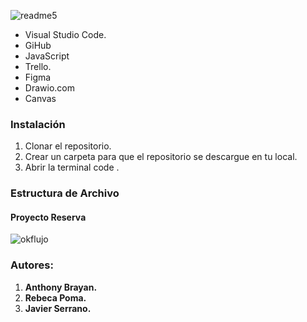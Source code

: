 
![readme5](https://github.com/JaviSeC/reservasjs/assets/132651136/65c7313c-429b-4f58-b43b-db86a9b5e6c2)
<ul>
  <li>Visual Studio Code.</li>
  <li>GiHub</li>
  <li>JavaScript</li>
  <li>Trello.</li>
  <li>Figma</li>
  <li>Drawio.com</li>
  <li>Canvas</li>
</ul>

<h3>Instalación</h3>
<ol>
  <li>Clonar el repositorio.</li>
  <li>Crear un carpeta para que el repositorio se descargue en tu local.</li>
  <li>Abrir la terminal code .</li>
</ol>

<h3>Estructura de Archivo</h3>

<h4>Proyecto Reserva</h4>

![okflujo](https://github.com/JaviSeC/reservasjs/assets/132651136/2c3724c0-f9cd-46f4-90f1-f97278f12da1)

<h3>Autores:</h3>
<ol>
  <li><strong>Anthony Brayan.</strong></li>
  <li><strong>Rebeca Poma.</strong></li>
  <li><strong>Javier Serrano.</strong></li>
</ol>
